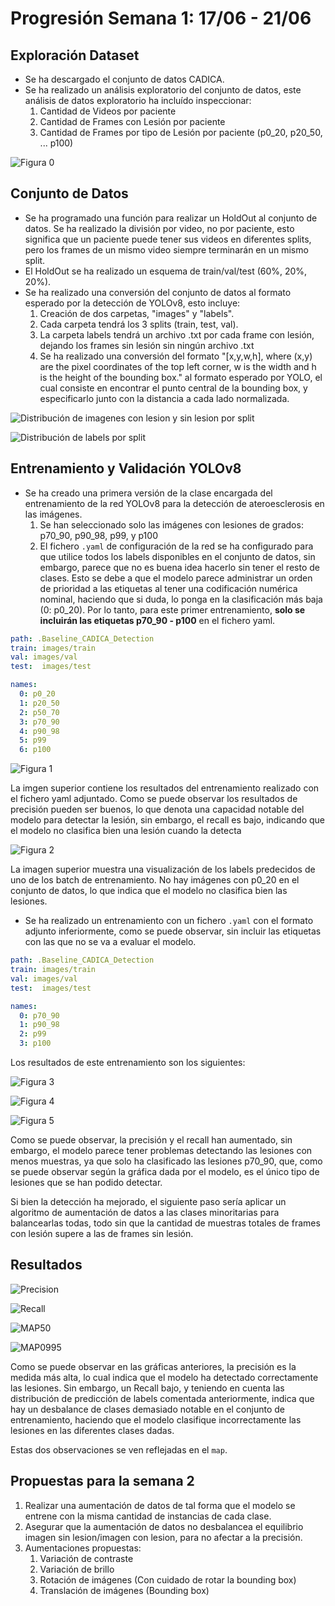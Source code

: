 
# Progresión Semana 1: 17/06 - 21/06

## Exploración Dataset

- Se ha descargado el conjunto de datos CADICA.
- Se ha realizado un análisis exploratorio del conjunto de datos, este análisis de datos exploratorio ha incluído inspeccionar:
    1. Cantidad de Videos por paciente
    2. Cantidad de Frames con Lesión por paciente
    3. Cantidad de Frames por tipo de Lesión por paciente (p0_20, p20_50, ... p100)

![Figura 0](../figures/lesion_label_distribution.png)

## Conjunto de Datos

- Se ha programado una función para realizar un HoldOut al conjunto de datos. Se ha realizado la división por video, no por paciente,
  esto significa que un paciente puede tener sus videos en diferentes splits, pero los frames de un mismo video siempre terminarán en
  un mismo split.
- El HoldOut se ha realizado un esquema de train/val/test (60%, 20%, 20%).
- Se ha realizado una conversión del conjunto de datos al formato esperado por la detección de YOLOv8, esto incluye:
    1. Creación de dos carpetas, "images" y "labels".
    2. Cada carpeta tendrá los 3 splits (train, test, val).
    3. La carpeta labels tendrá un archivo .txt por cada frame con lesión, dejando los frames sin lesión sin ningún archivo .txt
    4. Se ha realizado una conversión del formato "[x,y,w,h], where (x,y) are the pixel coordinates of the top left corner, w is
    the width and h is the height of the bounding box." al formato esperado por YOLO, el cual consiste en encontrar el punto central
    de la bounding box, y especificarlo junto con la distancia a cada lado normalizada.

![Distribución de imagenes con lesion y sin lesion por split](../figures/lesion_distribution.png)

![Distribución de labels por split](../figures/lesion_heatmap.png)

## Entrenamiento y Validación YOLOv8

- Se ha creado una primera versión de la clase encargada del entrenamiento de la red YOLOv8 para la detección de ateroesclerosis en las
  imágenes.
    1. Se han seleccionado solo las imágenes con lesiones de grados: p70_90, p90_98, p99, y p100
    2. El fichero `.yaml` de configuración de la red se ha configurado para que utilice todos los labels disponibles en el conjunto de datos, sin embargo, parece que no es buena idea hacerlo sin tener el resto de clases. Esto se debe a que el modelo parece administrar un orden de prioridad a las etiquetas al tener una codificación numérica nominal, haciendo que si duda, lo ponga en la clasificación más baja (0: p0_20). Por lo tanto, para este primer entrenamiento, **solo se incluirán las etiquetas p70_90 - p100** en el fichero yaml. 

```yaml
path: .Baseline_CADICA_Detection
train: images/train  
val: images/val  
test:  images/test

names:
  0: p0_20
  1: p20_50
  2: p50_70
  3: p70_90
  4: p90_98
  5: p99
  6: p100
```

![Figura 1](figures/results.png)

La imgen superior contiene los resultados del entrenamiento realizado con el fichero yaml adjuntado. Como se puede observar los resultados de precisión pueden ser buenos, lo que denota una capacidad notable del modelo para detectar la lesión, sin embargo, el recall es bajo, indicando que el modelo no clasifica bien una lesión cuando la detecta

![Figura 2](figures/train_batch1.jpg)

La imagen superior muestra una visualización de los labels predecidos de uno de los batch de entrenamiento. No hay imágenes con p0_20 en el conjunto de datos, lo que indica que el modelo no clasifica bien las lesiones.

- Se ha realizado un entrenamiento con un fichero `.yaml` con el formato adjunto inferiormente, como se puede observar, sin incluir las etiquetas con las que no se va a evaluar el modelo.

```yaml
path: .Baseline_CADICA_Detection
train: images/train  
val: images/val  
test:  images/test

names:
  0: p70_90
  1: p90_98
  2: p99
  3: p100
```

Los resultados de este entrenamiento son los siguientes:

![Figura 3](../data/results/week1/baseline_reduced_labels/val_batch0_pred.jpg)

![Figura 4](../data/results/week1/baseline_reduced_labels/results.png)

![Figura 5](../data/results/week1/baseline_reduced_labels/labels.jpg)

Como se puede observar, la precisión y el recall han aumentado, sin embargo, el modelo parece tener problemas detectando las lesiones con menos muestras, ya que solo ha clasificado las lesiones p70_90, que, como se puede observar según la gráfica dada por el modelo, es el único tipo de lesiones que se han podido detectar.

Si bien la detección ha mejorado, el siguiente paso sería aplicar un algoritmo de aumentación de datos a las clases minoritarias para balancearlas todas, todo sin que la cantidad de muestras totales de frames con lesión supere a las de frames sin lesión.

## Resultados

![Precision](../data/results/week1/baseline_reducted_with_validation/precision_comparison.png)

![Recall](../data/results/week1/baseline_reducted_with_validation/recall_comparison.png)

![MAP50](../data/results/week1/baseline_reducted_with_validation/map_05_comparison.png)

![MAP0995](../data/results/week1/baseline_reducted_with_validation/map_05_95_comparison.png)

Como se puede observar en las gráficas anteriores, la precisión es la medida más alta, lo cual indica que el modelo ha detectado correctamente las lesiones. Sin embargo, un Recall bajo, y teniendo en cuenta las distribución de predicción de labels comentada anteriormente, indica que hay un desbalance de clases demasiado notable en el conjunto de entrenamiento, haciendo que el modelo clasifique incorrectamente las lesiones en las diferentes clases dadas.

Estas dos observaciones se ven reflejadas en el `map`. 

## Propuestas para la semana 2

1. Realizar una aumentación de datos de tal forma que el modelo se entrene con la misma cantidad de instancias de cada clase. 
2. Asegurar que la aumentación de datos no desbalancea el equilibrio imagen sin lesion/imagen con lesion, para no afectar a la precisión. 
3. Aumentaciones propuestas:
   1. Variación de contraste
   2. Variación de brillo
   3. Rotación de imágenes (Con cuidado de rotar la bounding box)
   4. Translación de imágenes (Bounding box)
